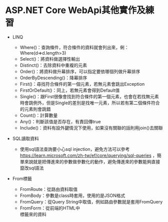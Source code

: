 # ASP.NET Core WebApi其他實作及練習
* LINQ
  * Where()：查詢條件，符合條件的資料就會列出來，俐：Where(d=>d.length>3)
  * Select()：將資料做選擇性輸出
  * Distinct()：去除資料中重複的元素
  * Order()：將資料做升幕排序，可以指定要依哪個列做升幕排序
  * OrderByDescending()：降幕排序
  * First()：尋找符合條件的第一個元素，若無元素會跳出Exception
  * FirstOrDefault()：同上，若無元素會得到Default值
  * Single()：跟First很像會找到符合條件的第一個元素，也會在若找無元素時會跳例外，但是Single的差別是找唯一元素，所以若有第二個條件符合的元素則會跳錯
  * Count()：計算數量
  * Any()：判斷該值是否存在，有責回傳true
  * Include()：資料有設外鍵情況下使用，如果沒有關聯的話則用join()去關聯

* SQL讀取資料
  * 使用sql語法查詢要小心sql injection，避免方法可以參考 https://learn.microsoft.com/zh-tw/ef/core/querying/sql-queries ，簡單來說就是把傳進來的參數做參數化的動作，避免傳進來的參數能夠直接竄改sql語法

* From標籤
  * FromRoute：從路由資料取值
  * FromBody：參數是class時套用，使用的是JSON格式
  * FromQuery：從Query String中取值，例如路由參數就是套用FromQuery
  * FromForm：從前端的HTML中<form>標籤來的資料
